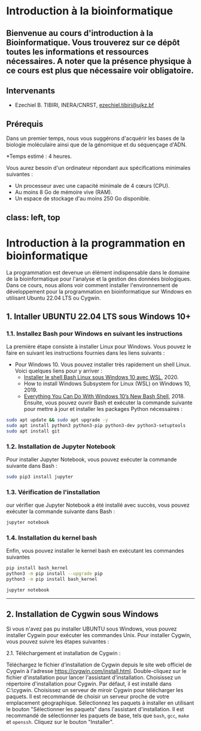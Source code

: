 # Introduction à la bioinformatique

Bienvenue au cours d'introduction à la Bioinformatique. Vous trouverez sur ce dépôt toutes les informations et ressources nécessaires. A noter que la présence physique à ce cours est plus que nécessaire voir obligatoire.
---
## Intervenants
* Ezechiel B. TIBIRI, INERA/CNRST, ezechiel.tibiri@ujkz.bf <br/> 

## Prérequis
Dans un premier temps, nous vous suggérons d'acquérir les bases de la biologie moléculaire ainsi que de la génomique et du séquençage d'ADN.

*Temps estimé : 4 heures.

Vous aurez besoin d'un ordinateur répondant aux spécifications minimales suivantes :

* Un processeur avec une capacité minimale de 4 cœurs (CPU).
* Au moins 8 Go de mémoire vive (RAM).
* Un espace de stockage d'au moins 250 Go disponible.

class: left, top
---
# Introduction à la programmation en bioinformatique

La programmation est devenue un élément indispensable dans le domaine de la bioinformatique pour l'analyse et la gestion des données biologiques. Dans ce cours, nous allons voir comment installer l'environnement de développement pour la programmation en bioinformatique sur Windows en utilisant Ubuntu 22.04 LTS ou Cygwin.

## 1. Intaller UBUNTU 22.04 LTS sous Windows 10+
### 1.1. Installez Bash pour Windows en suivant les instructions

La première étape consiste à installer Linux pour Windows. Vous pouvez le faire en suivant les instructions fournies dans les liens suivants :

* Pour Windows 10. Vous pouvez installer très rapidement un shell Linux. Voici quelques liens pour y arriver :
  * [Installer le shell Bash Linux sous Windows 10 avec WSL](https://www.youtube.com/watch?v=CyG16N3GJWo), 2020.
  * How to install Windows Subsystem for Linux (WSL) on Windows 10, 2019.
  * [Everything You Can Do With Windows 10’s New Bash Shell](https://www.howtogeek.com/265900/everything-you-can-do-with-windows-10s-new-bash-shell/), 2018.
  Ensuite, vous pouvez ouvrir Bash et exécuter la commande suivante pour mettre à jour et installer les packages Python nécessaires :
  
 ```bash
sudo apt update && sudo apt upgrade -y
sudo apt install python3 python3-pip python3-dev python3-setuptools
sudo apt install git
 ```

### 1.2. Installation de Jupyter Notebook

Pour installer Jupyter Notebook, vous pouvez exécuter la commande suivante dans Bash :

```bash
sudo pip3 install jupyter
```
### 1.3. Vérification de l'installation

our vérifier que Jupyter Notebook a été installé avec succès, vous pouvez exécuter la commande suivante dans Bash :
```bash
jupyter notebook
```
### 1.4.  Installation du kernel bash

Enfin, vous pouvez installer le kernel bash en exécutant les commandes suivantes 

```bash
pip install bash_kernel
python3 -m pip install --upgrade pip
python3 -m pip install bash_kernel
```

```bash
jupyter notebook
```
---
## 2. Installation de Cygwin sous Windows
Si vous n'avez pas pu installer UBUNTU sous Windows, vous pouvez installer Cygwin pour exécuter les commandes Unix. Pour installer Cygwin, vous pouvez suivre les étapes suivantes :

2.1. Téléchargement et installation de Cygwin :

Téléchargez le fichier d'installation de Cygwin depuis le site web officiel de Cygwin à l'adresse https://cygwin.com/install.html. Double-cliquez sur le fichier d'installation pour lancer l'assistant d'installation. Choisissez un répertoire d'installation pour Cygwin. Par défaut, il est installé dans C:\cygwin. Choisissez un serveur de miroir Cygwin pour télécharger les paquets. Il est recommandé de choisir un serveur proche de votre emplacement géographique. Sélectionnez les paquets à installer en utilisant le bouton "Sélectionner les paquets" dans l'assistant d'installation. Il est recommandé de sélectionner les paquets de base, tels que `bash`, `gcc`, `make` et `openssh`. Cliquez sur le bouton "Installer".
